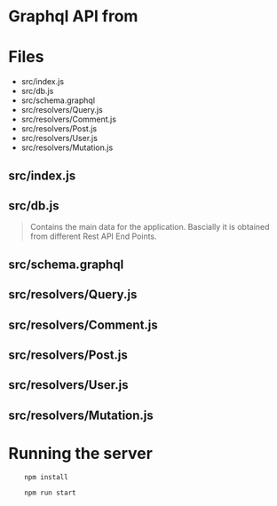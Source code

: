 # Graphql API from 

# Files
- src/index.js
- src/db.js
- src/schema.graphql
- src/resolvers/Query.js
- src/resolvers/Comment.js
- src/resolvers/Post.js
- src/resolvers/User.js
- src/resolvers/Mutation.js


## src/index.js
 >

## src/db.js  
 > Contains the main data for the application. Bascially it is obtained from different Rest API End Points.

## src/schema.graphql
 > 
 
## src/resolvers/Query.js
 > 
 
## src/resolvers/Comment.js
 >
 
## src/resolvers/Post.js
 >
 
## src/resolvers/User.js
 >
 
## src/resolvers/Mutation.js
 >
 


# Running the server
````
    npm install

    npm run start
````


